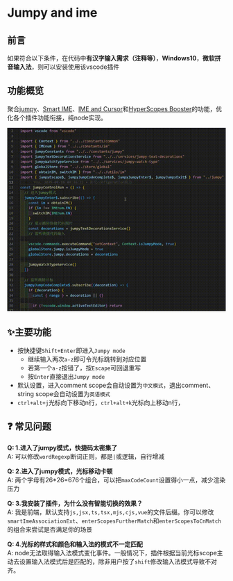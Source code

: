 # Jumpy and ime

## 前言

如果符合以下条件，在代码中**有汉字输入需求（注释等）**，**Windows10**，**微软拼音输入法**，则可以安装使用该vscode插件

## 功能概览

聚合[jumpy](https://github.com/wmaurer/vscode-jumpy)、[Smart IME](https://github.com/OrangeX4/vscode-smart-ime)、[IME and Cursor](https://github.com/beishanyufu/ime-and-cursor)和[HyperScopes Booster](https://github.com/yfzhao20/hscopes-booster)的功能，优化各个插件功能衔接，纯node实现。

![preview](./assets/preview.gif)

## ✨主要功能

- 按快捷键`Shift+Enter`即进入`Jumpy mode`
  - 继续输入两次`a-z`即可令光标跳转到对应位置
  - 若第一个`a-z`按错了，按`Escape`可回退重写
  - 按`Enter`直接退出`Jumpy mode`
- 默认设置，进入comment scope会自动设置为`中文模式`，退出comment、string scope会自动设置为`英语模式`
- `ctrl+alt+j`光标向下移动n行，`ctrl+alt+k`光标向上移动n行，

## ❓ 常见问题

**Q: 1.进入了jumpy模式，快捷码太密集了**  
A: 可以修改`wordRegexp`断词正则，都是`|`或逻辑，自行增减

**Q: 2.进入了jumpy模式，光标移动卡顿**  
A: 两个字母有26\*26=676个组合，可以把`maxCodeCount`设置得小一点，减少渲染压力

**Q: 3.我安装了插件，为什么没有智能切换的效果？**  
A: 我是前端，默认支持`js,jsx,ts,tsx,mjs,cjs,vue`的文件后缀。你可以修改`smartImeAssociationExt`、`enterScopesFurtherMatch`和`enterScopesToCnMatch`的组合来尝试是否满足你的场景

**Q: 4.光标的样式和颜色和输入法的模式不一定匹配**  
A: node无法取得输入法模式变化事件。一般情况下，插件根据当前光标scope主动去设置输入法模式后是匹配的，除非用户按了`shift`修改输入法模式导致不对齐。

<!-- ## 问题反馈 -->

<!-- [Create an issue](https://github.com/wmaurer/vscode-jumpy/issues) -->

